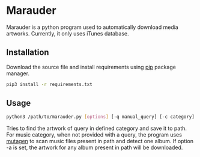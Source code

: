 # Marauder

Marauder is a python program used to automatically download media artworks. Currently, it only uses iTunes database.

## Installation

Download the source file and install requirements using [pip](https://pip.pypa.io/en/stable/) package manager.
```bash
pip3 install -r requirements.txt
```

## Usage

```bash
python3 /path/to/marauder.py [options] [-q manual_query] [-c category] [-p path] [-d artwork_dimensions] [-n artwork_name] 
```
Tries to find the artwork of query in defined category and save it to path. For music category, when not provided with a query, the program uses [mutagen](https://github.com/quodlibet/mutagen) to scan music files present in path and detect one album. If option -a is set, the artwork for any album present in path will be downloaded.
